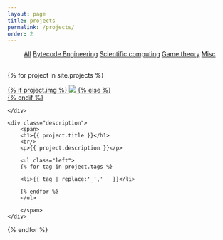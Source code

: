 ```yaml
---
layout: page
title: projects
permalink: /projects/
order: 2
---
```


<div class="projectFilter" style="text-align: center;">
  <a href="#" filter="*" class="current">All</a>
  <a href="#" filter=".bytecode">Bytecode Engineering</a>
  <a href="#" filter=".scientific">Scientific computing</a>
  <a href="#" filter=".game">Game theory</a>
  <a href="#" filter=".misc">Misc</a>
</div>

<br/>

<div class="projectContainer">

{% for project in site.projects %}

<div class="project {{ project.category }}">
    <div class="thumbnail">
        <a href="{{ site.baseurl }}{{ project.url }}">
        {% if project.img %}
        <img class="thumbnail" src="{{ project.img }}"/>
        {% else %}
        <div class="thumbnail blankbox"></div>
        {% endif %}    
        </a>

    </div>

    <div class="description">
        <span>
        <h1>{{ project.title }}</h1>
        <br/>
        <p>{{ project.description }}</p>

        <ul class="left">        
        {% for tag in project.tags %}

        <li>{{ tag | replace:'_',' ' }}</li>
        
        {% endfor %}
        </ul>

        </span>
    </div>
</div>

{% endfor %}

</div>
